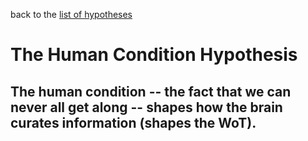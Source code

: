 back to the [list of hypotheses](https://github.com/wds4/tribal-tapestry/blob/main/essays/bookJustification/hypotheses/README.md)

The Human Condition Hypothesis
=====

The human condition -- the fact that we can never all get along -- shapes how the brain curates information (shapes the WoT).
-----

